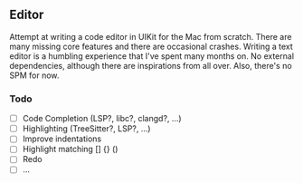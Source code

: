 ## Editor

Attempt at writing a code editor in UIKit for the Mac from scratch. There are many missing core features and there are occasional crashes. Writing a text editor is a humbling experience that I've spent many months on. No external dependencies, although there are inspirations from all over. Also, there's no SPM for now.

### Todo

- [ ] Code Completion (LSP?, libc?, clangd?, ...)
- [ ] Highlighting (TreeSitter?, LSP?, ...)
- [ ] Improve indentations
- [ ] Highlight matching [] {} ()
- [ ] Redo
- [ ] ...
